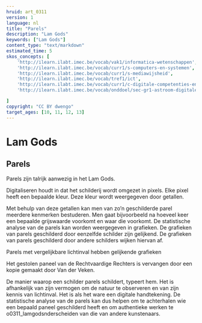 ```yaml
---
hruid: art_0311
version: 1
language: nl
title: "Parels"
description: "Lam Gods"
keywords: ["Lam Gods"]
content_type: "text/markdown"
estimated_time: 5
skos_concepts: [
    'http://ilearn.ilabt.imec.be/vocab/vak1/informatica-wetenschappen', 
    'http://ilearn.ilabt.imec.be/vocab/curr1/s-computers-en-systemen',
    'http://ilearn.ilabt.imec.be/vocab/curr1/s-mediawijsheid',
    'http://ilearn.ilabt.imec.be/vocab/tref1/ict',
    'http://ilearn.ilabt.imec.be/vocab/curr1/c-digitale-competenties-en-mediawijsheid',
    'http://ilearn.ilabt.imec.be/vocab/onddoel/sec-gr1-astroom-digitale-competenties-en-mediawijsheid-4.5',

]
copyright: "CC BY dwengo"
target_ages: [10, 11, 12, 13]
---
```


# Lam Gods

## Parels

Parels zijn talrijk aanwezig in het Lam Gods. 






Digitaliseren houdt in dat het schilderij wordt omgezet in pixels. Elke pixel heeft een bepaalde kleur. Deze kleur wordt weergegeven door getallen. 



Met behulp van deze getallen kan men van zo’n geschilderde parel meerdere kenmerken bestuderen. Men gaat bijvoorbeeld na hoeveel keer een bepaalde grijswaarde voorkomt en waar die voorkomt. 
De statistische analyse van de parels kan worden weergegeven in grafieken. 
De grafieken van parels geschilderd door eenzelfde schilder zijn gelijkend. De grafieken van parels geschilderd door andere schilders wijken hiervan af. 


Parels met vergelijkbare lichtinval hebben gelijkende grafieken

Het gestolen paneel van de Rechtvaardige Rechters is vervangen door een kopie gemaakt door Van der Veken. 



De manier waarop een schilder parels schildert, typeert hem. Het is afhankelijk van zijn vermogen om de natuur te observeren en van zijn kennis van lichtinval. Het is als het ware een digitale handtekening. De statistische analyse van de parels kan dus helpen om te achterhalen wie een bepaald paneel geschilderd heeft en om authentieke werken te o0311_lamgodsnderscheiden van die van andere kunstenaars.


